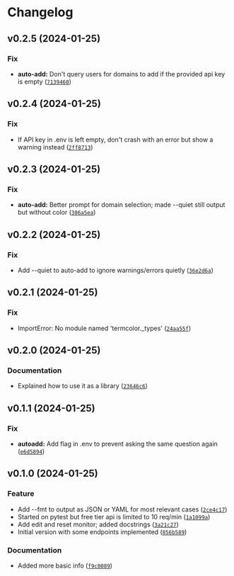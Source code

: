# Changelog

<!--next-version-placeholder-->

## v0.2.5 (2024-01-25)

### Fix

* **auto-add:** Don't query users for domains to add if the provided api key is empty ([`7139460`](https://github.com/educationwarehouse/edwh-uptime-plugin/commit/713946079823dcde55bf3deb40e2b71cfe3cc92c))

## v0.2.4 (2024-01-25)

### Fix

* If API key in .env is left empty, don't crash with an error but show a warning instead ([`2ff8713`](https://github.com/educationwarehouse/edwh-uptime-plugin/commit/2ff87131aa1ff450b1f7226eeb12a0530b38a9dd))

## v0.2.3 (2024-01-25)

### Fix

* **auto-add:** Better prompt for domain selection; made --quiet still output but without color ([`306a5ea`](https://github.com/educationwarehouse/edwh-uptime-plugin/commit/306a5ea5c4d021894940e94f5b1041aabde4022b))

## v0.2.2 (2024-01-25)

### Fix

* Add --quiet to auto-add to ignore warnings/errors quietly ([`36e2d6a`](https://github.com/educationwarehouse/edwh-uptime-plugin/commit/36e2d6abd9fb08970c184df93025883c325e1dd7))

## v0.2.1 (2024-01-25)

### Fix

* ImportError: No module named 'termcolor._types' ([`24aa55f`](https://github.com/educationwarehouse/edwh-uptime-plugin/commit/24aa55f069ee2970a17788c37ff1437e14d93d11))

## v0.2.0 (2024-01-25)

### Documentation

* Explained how to use it as a library ([`23646c6`](https://github.com/educationwarehouse/edwh-uptime-plugin/commit/23646c62246102f6dbc72e849842d621632fd368))

## v0.1.1 (2024-01-25)

### Fix

* **autoadd:** Add flag in .env to prevent asking the same question again ([`e6d5894`](https://github.com/educationwarehouse/edwh-uptime-plugin/commit/e6d58946b4e2e4f88557e1daec5c4cf2c5754e82))

## v0.1.0 (2024-01-25)

### Feature

* Add --fmt to output as JSON or YAML for most relevant cases ([`2ce4c17`](https://github.com/educationwarehouse/edwh-uptime-plugin/commit/2ce4c17ed4cdc6fb465ac50eeeedefa83b18458b))
* Started on pytest but free tier api is limited to 10 req/min ([`1a1099a`](https://github.com/educationwarehouse/edwh-uptime-plugin/commit/1a1099a2954229ea2a1bed7e25fd342c2149da44))
* Add edit and reset monitor; added docstrings ([`3a21c27`](https://github.com/educationwarehouse/edwh-uptime-plugin/commit/3a21c270f8ddfce8218abc6a6b19808f2be99ce7))
* Initial version with some endpoints implemented ([`856b589`](https://github.com/educationwarehouse/edwh-uptime-plugin/commit/856b5891fde5e773c986f43d34abbb38fe87d2ef))

### Documentation

* Added more basic info ([`f9c0089`](https://github.com/educationwarehouse/edwh-uptime-plugin/commit/f9c008935f736daec63627dc94088c393c99bd88))